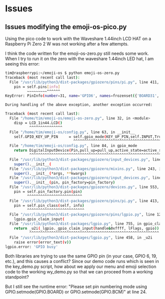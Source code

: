 # Issues

## Issues modifying the emoji-os-pico.py

Using the pico code to work with the Waveshare 1.44inch LCD HAT on a Raspberry Pi Zero 2 W was not working after a few attempts.

I think the code written for the emoji-os-zero.py still needs some work.  When I try to run it on the zero with the waveshare 1.44inch LED hat, I am seeing this error:

```sh
tim@raspberrypi:~/emoji-os $ python emoji-os-zero.py
Traceback (most recent call last):
  File "/usr/lib/python3/dist-packages/gpiozero/pins/pi.py", line 411, in pin
    pin = self.pins[info]
          ~~~~~~~~~^^^^^^
KeyError: PinInfo(number=31, name='GPIO6', names=frozenset({'BOARD31', 6, 'GPIO6', '6', 'J8:31', 'BCM6', 'WPI22'}), pull='', row=16, col=1, interfaces=frozenset({'', 'uart', 'gpio', 'smi', 'spi', 'i2c', 'dpi'}))

During handling of the above exception, another exception occurred:

Traceback (most recent call last):
  File "/home/tim/emoji-os/emoji-os-zero.py", line 32, in <module>
    disp = LCD_1in44.LCD()
           ^^^^^^^^^^^^^^^
  File "/home/tim/emoji-os/config.py", line 63, in __init__
    self.GPIO_KEY_UP_PIN     = self.gpio_mode(KEY_UP_PIN,self.INPUT,True,None)
                               ^^^^^^^^^^^^^^^^^^^^^^^^^^^^^^^^^^^^^^^^^^^^^^^
  File "/home/tim/emoji-os/config.py", line 84, in gpio_mode
    return DigitalInputDevice(Pin,pull_up=pull_up,active_state=active_state)
           ^^^^^^^^^^^^^^^^^^^^^^^^^^^^^^^^^^^^^^^^^^^^^^^^^^^^^^^^^^^^^^^^^               ^^^^^^^^^^^^^^^^^^^^^^^^^^^^^^^^^
  File "/usr/lib/python3/dist-packages/gpiozero/input_devices.py", line 162, in __init__
    super().__init__(
  File "/usr/lib/python3/dist-packages/gpiozero/mixins.py", line 243, in __init__
    super().__init__(*args, **kwargs)
  File "/usr/lib/python3/dist-packages/gpiozero/input_devices.py", line 79, in __init__
    super().__init__(pin, pin_factory=pin_factory)
  File "/usr/lib/python3/dist-packages/gpiozero/devices.py", line 553, in __init__
    pin = self.pin_factory.pin(pin)
          ^^^^^^^^^^^^^^^^^^^^^^^^^
  File "/usr/lib/python3/dist-packages/gpiozero/pins/pi.py", line 413, in pin
    pin = self.pin_class(self, info)
          ^^^^^^^^^^^^^^^^^^^^^^^^^^
  File "/usr/lib/python3/dist-packages/gpiozero/pins/lgpio.py", line 126, in __init__
    lgpio.gpio_claim_input(
  File "/usr/lib/python3/dist-packages/lgpio.py", line 755, in gpio_claim_input
    return _u2i(_lgpio._gpio_claim_input(handle&0xffff, lFlags, gpio))
           ^^^^^^^^^^^^^^^^^^^^^^^^^^^^^^^^^^^^^^^^^^^^^^^^^^^^^^^^^^^
  File "/usr/lib/python3/dist-packages/lgpio.py", line 458, in _u2i
    raise error(error_text(v))
lgpio.error: 'GPIO busy'
```

Both libraries are trying to use the same GPIO pin (in your case, GPIO 6, 19, etc.), and this causes a conflict?  Since our demo code runs which is seen in the key_demo.py script, how about we apply our menu and emoji selection code to the working wy_demo.py so that we can proceed from a working standpoint?

But I still see the runtime error: "Please set pin numbering mode using GPIO.setmode(GPIO.BOARD) or GPIO.setmode(GPIO.BCM)" at line 24.
